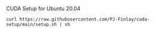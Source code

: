 CUDA Setup for Ubuntu 20.04
```
curl https://raw.githubusercontent.com/PJ-Finlay/cuda-setup/main/setup.sh | sh
```
